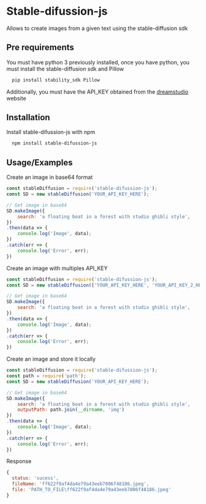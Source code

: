 
# Stable-difussion-js

Allows to create images from a given text using the stable-diffusion sdk




## Pre requirements

You must have python 3 previously installed, once you have python, you must install the stable-diffusion sdk and Pillow

```bash
  pip install stability_sdk Pillow
```

Additionally, you must have the API_KEY obtained from the [dreamstudio](https://beta.dreamstudio.ai/membership) website

## Installation

Install stable-difussion-js with npm

```bash
  npm install stable-difussion-js
```


## Usage/Examples

Create an image in base64 format

```javascript
const stableDiffusion = require('stable-difussion-js');
const SD = new stableDiffusion('YOUR_API_KEY_HERE');

// Get image in base64
SD.makeImage({
    search: 'a floating boat in a forest with studio ghibli style',
})
.then(data => {
    console.log('Image', data);
})
.catch(err => {
    console.log('Error', err);
})
```

Create an image with multiples API_KEY

```javascript
const stableDiffusion = require('stable-difussion-js');
const SD = new stableDiffusion(['YOUR_API_KEY_HERE', 'YOUR_API_KEY_2_HERE', 'YOUR_API_KEY_N_HERE']);

// Get image in base64
SD.makeImage({
    search: 'a floating boat in a forest with studio ghibli style',
})
.then(data => {
    console.log('Image', data);
})
.catch(err => {
    console.log('Error', err);
})
```

Create an image and store it locally

```javascript
const stableDiffusion = require('stable-difussion-js');
const path = require('path');
const SD = new stableDiffusion('YOUR_API_KEY_HERE');

// Get image in base64
SD.makeImage({
    search: 'a floating boat in a forest with studio ghibli style',
    outputPath: path.join(__dirname, 'img')
})
.then(data => {
    console.log('Image', data);
})
.catch(err => {
    console.log('Error', err);
})
```

Response

```javascript
{
  status: 'sucess',
  fileName: 'ff622f9af4da4e79a43eeb7806f48186.jpeg',
  file: 'PATH_TO_FILE\ff622f9af4da4e79a43eeb7806f48186.jpeg'
}
```